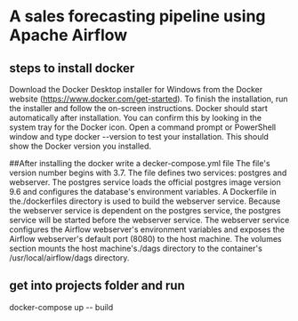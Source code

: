 #  A sales forecasting pipeline using Apache Airflow 
## steps to install docker 
Download the Docker Desktop installer for Windows from the Docker website (https://www.docker.com/get-started).
To finish the installation, run the installer and follow the on-screen instructions.
Docker should start automatically after installation. You can confirm this by looking in the system tray for the Docker icon.
Open a command prompt or PowerShell window and type docker --version to test your installation. This should show the Docker version you installed.

##After installing the docker write a decker-compose.yml file
The file's version number begins with 3.7.
The file defines two services: postgres and webserver.
The postgres service loads the official postgres image version 9.6 and configures the database's environment variables.
A Dockerfile in the./dockerfiles directory is used to build the webserver service.
Because the webserver service is dependent on the postgres service, the postgres service will be started before the webserver service.
The webserver service configures the Airflow webserver's environment variables and exposes the Airflow webserver's default port (8080) to the host machine.
The volumes section mounts the host machine's./dags directory to the container's /usr/local/airflow/dags directory.






## get into projects folder and run 
docker-compose up -- build


